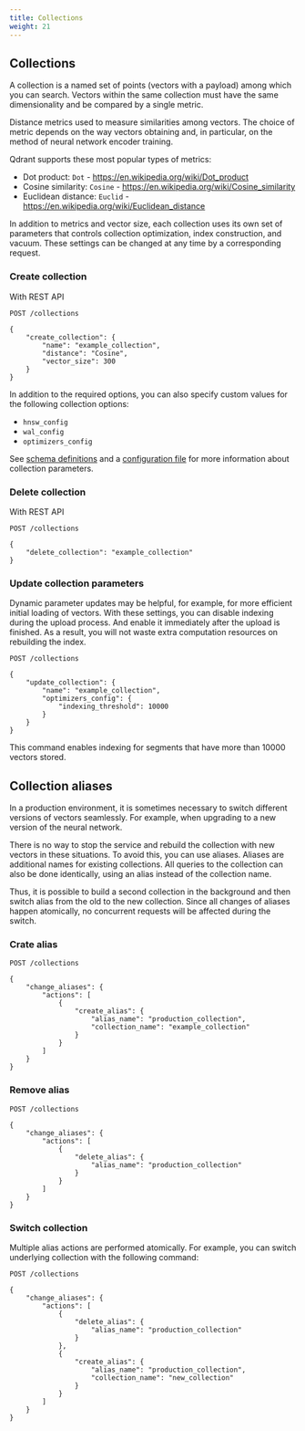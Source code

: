 ```yaml
---
title: Collections
weight: 21
---
```


## Collections

A collection is a named set of points (vectors with a payload) among which you can search.
Vectors within the same collection must have the same dimensionality and be compared by a single metric.

Distance metrics used to measure similarities among vectors.
The choice of metric depends on the way vectors obtaining and, in particular, on the method of neural network encoder training.

Qdrant supports these most popular types of metrics:

* Dot product: `Dot` - https://en.wikipedia.org/wiki/Dot_product
* Cosine similarity: `Cosine`  - https://en.wikipedia.org/wiki/Cosine_similarity
* Euclidean distance: `Euclid` - https://en.wikipedia.org/wiki/Euclidean_distance

In addition to metrics and vector size, each collection uses its own set of parameters that controls collection optimization, index construction, and vacuum.
These settings can be changed at any time by a corresponding request.

### Create collection

With REST API

```
POST /collections

{
    "create_collection": {
        "name": "example_collection",
        "distance": "Cosine",
        "vector_size": 300
    }
}
```

In addition to the required options, you can also specify custom values for the following collection options:

- `hnsw_config`
- `wal_config`
- `optimizers_config`

See [schema definitions](https://qdrant.github.io/qdrant/redoc/index.html#operation/update_collections) and a [configuration file](https://github.com/qdrant/qdrant/blob/master/config/config.yaml) for more information about collection parameters. 


<!-- 
#### Python

```python
```
 -->

### Delete collection

With REST API

```
POST /collections

{
    "delete_collection": "example_collection"
}
```

<!-- 
#### Python

```python
```
 -->


### Update collection parameters

Dynamic parameter updates may be helpful, for example, for more efficient initial loading of vectors.
With these settings, you can disable indexing during the upload process.  And enable it immediately after the upload is finished.
As a result, you will not waste extra computation resources on rebuilding the index.

```
POST /collections

{
    "update_collection": {
        "name": "example_collection",
        "optimizers_config": {
            "indexing_threshold": 10000
        }
    } 
}
```

This command enables indexing for segments that have more than 10000 vectors stored.


<!-- 
#### Python

```python
```
 -->


## Collection aliases

In a production environment, it is sometimes necessary to switch different versions of vectors seamlessly.
For example, when upgrading to a new version of the neural network.

There is no way to stop the service and rebuild the collection with new vectors in these situations.
To avoid this, you can use aliases. 
Aliases are additional names for existing collections.
All queries to the collection can also be done identically, using an alias instead of the collection name.

Thus, it is possible to build a second collection in the background and then switch alias from the old to the new collection.
Since all changes of aliases happen atomically, no concurrent requests will be affected during the switch.

### Crate alias

```
POST /collections

{
    "change_aliases": {
        "actions": [
            {
                "create_alias": {
                    "alias_name": "production_collection",
                    "collection_name": "example_collection"
                }
            }
        ]
    }
}
```

<!-- 
#### Python

```python
```
 -->


### Remove alias

```
POST /collections

{
    "change_aliases": {
        "actions": [
            {
                "delete_alias": {
                    "alias_name": "production_collection"
                }
            }
        ]
    }
}
```

<!-- 
#### Python

```python
```
 -->

 ### Switch collection

Multiple alias actions are performed atomically.
For example, you can switch underlying collection with the following command:


```
POST /collections

{
    "change_aliases": {
        "actions": [
            {
                "delete_alias": {
                    "alias_name": "production_collection"
                }
            },
            {
                "create_alias": {
                    "alias_name": "production_collection",
                    "collection_name": "new_collection"
                }
            }
        ]
    }
}
```